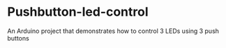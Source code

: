 # Pushbutton-led-control
An Arduino project that demonstrates how to control 3 LEDs using 3 push buttons
